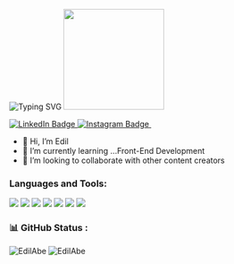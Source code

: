 ![Typing SVG](https://readme-typing-svg.herokuapp.com?size=22&color=F93BDC&vCenter=true&width=600&lines=Welcome+To+Edil's+Github+Profile!)
<img src="https://media.giphy.com/media/765ccrAiB0g9z6EApL/giphy.gif" width="180"/>
<div id="badges">
  <a href="https://www.linkedin.com/in/edilawit-tsehay-b69361151">
    <img src="https://img.shields.io/badge/LinkedIn-blue?style=for-the-badge&logo=linkedin&logoColor=white" alt="LinkedIn Badge"/>
  </a>
  <a href="https://www.instagram.com/edilawit_tsehay">
    <img src="https://img.shields.io/badge/Instagram-E4405F?style=for-the-badge&logo=instagram&logoColor=white" alt="Instagram Badge"/>
  </a>
<img src="https://komarev.com/ghpvc/?username=EdilAbe&style=flat-square&color=blue" alt=""/>


- 👋 Hi, I’m Edil
- 🌱 I’m currently learning ...Front-End Development
- 💞️ I’m looking to collaborate with other content creators



### Languages and Tools:

<p>
<img src="https://img.icons8.com/color/35/000000/html-5--v1.png"/> 
<img src="https://img.icons8.com/color/35/000000/css3.png"/> 
<img src="https://img.icons8.com/color/35/000000/javascript--v1.png"/> 
<img src="https://img.icons8.com/color/35/000000/python.png">
<img src="https://img.icons8.com/fluency/35/000000/visual-studio-code-2019.png"/>
<img src="https://img.icons8.com/color/35/000000/git.png"/> 
<img src="https://img.icons8.com/color/35/000000/github.png"/> 
 
 
 ### :bar_chart: GitHub Status : 

<img src="https://github-readme-stats.vercel.app/api?username=EdilAbe&show_icons=true&locale=en&theme=gruvbox" alt="EdilAbe" />
<img src="https://github-readme-streak-stats.herokuapp.com/?user=EdilAbe&theme=gruvbox" alt="EdilAbe" />

  
  
<!---
EdilAbe/EdilAbe is a ✨ special ✨ repository because its `README.md` (this file) appears on your GitHub profile.
You can click the Preview link to take a look at your changes.
--->
